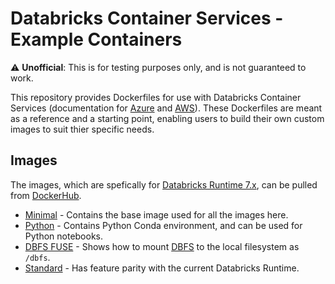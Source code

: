 # Databricks Container Services - Example Containers

⚠️ **Unofficial**: This is for testing purposes only, and is not guaranteed to work.

This repository provides Dockerfiles for use with Databricks Container Services (documentation for [Azure](https://docs.azuredatabricks.net/user-guide/clusters/custom-containers.html) and [AWS](https://docs.databricks.com/user-guide/clusters/custom-containers.html)). These Dockerfiles are meant as a reference and a starting point, enabling users to build their own custom images to suit thier specific needs.

## Images

The images, which are spefically for [Databricks Runtime 7.x](https://docs.databricks.com/release-notes/runtime/releases.html#databricks-runtime-releases), can be pulled from [DockerHub](https://hub.docker.com/r/iandexter/databricks).

* [Minimal](ubuntu/minimal) - Contains the base image used for all the images here.
* [Python](ubuntu/python) - Contains Python Conda environment, and can be used for Python notebooks.
* [DBFS FUSE](ubuntu/dbfsfuse) - Shows how to mount [DBFS](https://docs.databricks.com/data/databricks-file-system.html) to the local filesystem as `/dbfs`.
* [Standard](ubuntu/standard) - Has feature parity with the current Databricks Runtime.
